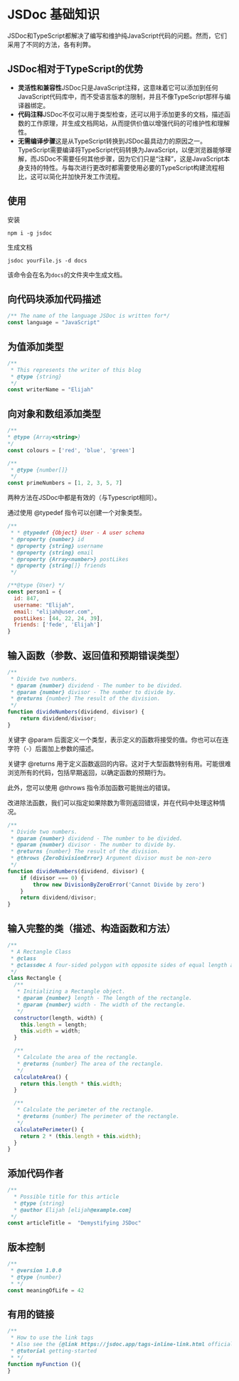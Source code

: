 # JSDoc 基础知识

JSDoc和TypeScript都解决了编写和维护纯JavaScript代码的问题。然而，它们采用了不同的方法，各有利弊。

## JSDoc相对于TypeScript的优势

- **灵活性和兼容性**JSDoc只是JavaScript注释，这意味着它可以添加到任何JavaScript代码库中，而不受语言版本的限制，并且不像TypeScript那样与编译器绑定。
- **代码注释**JSDoc不仅可以用于类型检查，还可以用于添加更多的文档，描述函数的工作原理，并生成文档网站，从而提供价值以增强代码的可维护性和理解性。
- **无需编译步骤**这是从TypeScript转换到JSDoc最具动力的原因之一。TypeScript需要编译将TypeScript代码转换为JavaScript，以便浏览器能够理解，而JSDoc不需要任何其他步骤，因为它们只是“注释”，这是JavaScript本身支持的特性。与每次进行更改时都需要使用必要的TypeScript构建流程相比，这可以简化并加快开发工作流程。

## 使用

安装

```shell
npm i -g jsdoc
```

生成文档

```shell
jsdoc yourFile.js -d docs
```

该命令会在名为`docs`的文件夹中生成文档。

## 向代码块添加代码描述

```js
/** The name of the language JSDoc is written for*/
const language = "JavaScript"
```

## 为值添加类型

```js
/** 
 * This represents the writer of this blog
 * @type {string}
 */
const writerName = "Elijah"
```

## 向对象和数组添加类型

```js
/** 
* @type {Array<string>}
*/
const colours = ['red', 'blue', 'green']

/**
 * @type {number[]}
 */
const primeNumbers = [1, 2, 3, 5, 7]
```

两种方法在JSDoc中都是有效的（与Typescript相同）。

通过使用 @typedef 指令可以创建一个对象类型。

```js
/**
 * * @typedef {Object} User - A user schema 
 * @property {number} id 
 * @property {string} username
 * @property {string} email
 * @property {Array<number>} postLikes
 * @property {string[]} friends
 */

/**@type {User} */
const person1 = {
  id: 847,
  username: "Elijah",
  email: "elijah@user.com",
  postLikes: [44, 22, 24, 39],
  friends: ['fede', 'Elijah']
}
```

## 输入函数（参数、返回值和预期错误类型）

```js
/**
 * Divide two numbers.
 * @param {number} dividend - The number to be divided.
 * @param {number} divisor - The number to divide by.
 * @returns {number} The result of the division.
 */
function divideNumbers(dividend, divisor) {
    return dividend/divisor;
}
```

关键字 @param 后面定义一个类型，表示定义的函数将接受的值。你也可以在连字符（-）后面加上参数的描述。

关键字 @returns 用于定义函数返回的内容。这对于大型函数特别有用。可能很难浏览所有的代码，包括早期返回，以确定函数的预期行为。

此外，您可以使用 @throws 指令添加函数可能抛出的错误。

改进除法函数，我们可以指定如果除数为零则返回错误，并在代码中处理这种情况。

```js
/**
 * Divide two numbers.
 * @param {number} dividend - The number to be divided.
 * @param {number} divisor - The number to divide by.
 * @returns {number} The result of the division.
 * @throws {ZeroDivisionError} Argument divisor must be non-zero
 */
function divideNumbers(dividend, divisor) {
    if (divisor === 0) {
        throw new DivisionByZeroError('Cannot Divide by zero')
    }
    return dividend/divisor;
}
```

## 输入完整的类（描述、构造函数和方法）

```js
/**
 * A Rectangle Class
 * @class
 * @classdec A four-sided polygon with opposite sides of equal length and four right angles
 */
class Rectangle {
  /**
   * Initializing a Rectangle object.
   * @param {number} length - The length of the rectangle.
   * @param {number} width - The width of the rectangle.
   */
  constructor(length, width) {
    this.length = length;
    this.width = width;
  }

  /**
   * Calculate the area of the rectangle.
   * @returns {number} The area of the rectangle.
   */
  calculateArea() {
    return this.length * this.width;
  }

  /**
   * Calculate the perimeter of the rectangle.
   * @returns {number} The perimeter of the rectangle.
   */
  calculatePerimeter() {
    return 2 * (this.length + this.width);
  }
}
```

## 添加代码作者

```js
/**
  * Possible title for this article
  * @type {string} 
  * @author Elijah [elijah@example.com]
 */
const articleTitle =  "Demystifying JSDoc"
```

## 版本控制

```js
/** 
 * @version 1.0.0
 * @type {number} 
 * */
const meaningOfLife = 42
```

## 有用的链接

```js
/** 
 * How to use the link tags
 * Also see the {@link https://jsdoc.app/tags-inline-link.html official docs} for more information
 * @tutorial getting-started
 * */
function myFunction (){
}
```

